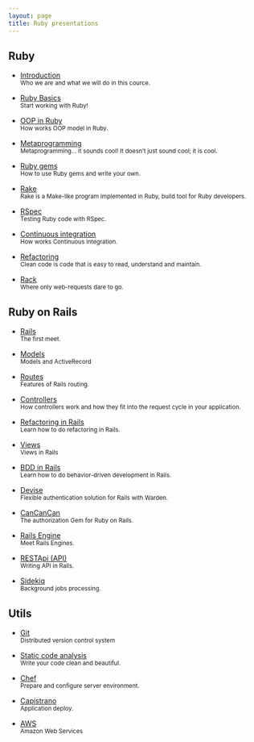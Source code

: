```yaml
---
layout: page
title: Ruby presentations
---
```


## Ruby

- [Introduction](/slides/introduction)
  <br>
  <small>Who we are and what we will do in this cource.</small>

- [Ruby Basics](/slides/ruby-basics)
  <br>
  <small>Start working with Ruby!</small>


- [OOP in Ruby](/slides/oop)
  <br>
  <small>How works OOP model in Ruby.</small>


- [Metaprogramming](/slides/metaprogramming)
  <br>
  <small>Metaprogramming... it sounds cool! It doesn’t just sound cool; it is cool.</small>


- [Ruby gems](/slides/ruby-gems)
  <br>
  <small>How to use Ruby gems and write your own.</small>


- [Rake](/slides/rake)
  <br>
  <small>Rake is a Make-like program implemented in Ruby, build tool for Ruby developers.</small>


- [RSpec](/slides/rspec)
  <br>
  <small>Testing Ruby code with RSpec.</small>

- [Continuous integration](/slides/continuous_integration)
  <br>
  <small>How works Continuous integration.</small>

<!-- - [CircleCi](/slides/circleci)
  <br>
  <small>Continuous integration with CircleCi.</small>

- [Refactoring in Ruby](/slides/refactoring-ruby)
  <br>
  <small>Learn how to do refactoring in Ruby.</small> -->

- [Refactoring](/slides/refactoring-ruby)
  <br>
  <small>Clean code is code that is easy to read, understand and maintain. </small>

- [Rack](/slides/rack)
  <br>
  <small>Where only web-requests dare to go.</small>



## Ruby on Rails

- [Rails](/slides/rails)
  <br>
  <small>The first meet.</small>


- [Models](/slides/models)
  <br>
  <small>Models and ActiveRecord</small>


- [Routes](/slides/routes)
  <br>
  <small>Features of Rails routing.</small>


- [Controllers](/slides/controllers)
  <br>
  <small>How controllers work and how they fit into the request cycle in your application.</small>


- [Refactoring in Rails](/slides/refactoring-rails)
  <br>
  <small>Learn how to do refactoring in Rails.</small>


- [Views](/slides/views)
  <br>
  <small>Views in Rails</small>

<!--
- [HTML & CSS](/slides/html-css)
  <br>
  <small>Coding layouts</small>


- [CSS architecture](/slides/css-architecture)
  <br>
  <small>Modules, Semantics and Grids</small>
-->

- [BDD in Rails](/slides/bdd)
  <br>
  <small>Learn how to do behavior-driven development in Rails.</small>


- [Devise](/slides/devise)
  <br>
  <small>Flexible authentication solution for Rails with Warden.</small>


- [CanCanCan](/slides/cancancan)
  <br>
  <small>The authorization Gem for Ruby on Rails.</small>


- [Rails Engine](/slides/rails-engine)
  <br>
  <small>Meet Rails Engines.</small>


- [RESTApi (API)](/slides/api)
  <br>
  <small>Writing API in Rails.</small>


- [Sidekiq](/slides/sidekiq)
  <br>
  <small>Background jobs processing.</small>

<!--
## Trailblazer

- [Introduction](/slides/trailblazer/introduction)
  <br>
  <small>A business logic framework</small>

- [Operation](/slides/trailblazer/operation)
  <br>
  <small>Railway-oriented service object</small>

- [Contract & Reform](/slides/trailblazer/contract)
  <br>
  <small>A validation for Operation</small>

- [Policy](/slides/trailblazer/policy)
  <br>
  <small>An authorization for Operation</small>

- [Endpoint](/slides/trailblazer/endpoint)
  <br>
  <small>Generic HTTP handlers for operation results</small>

- [Rails API integration](/slides/trailblazer/rails)
  <br>
  <small>Integrating Trailblazer with Rails API</small>
-->

<!--
# Frontend

- [AngularJS](/slides/angular-js)
  <br>
  <small>AngularJS is a structural JavaScript framework for dynamic web apps.</small>
-->


## Utils

- [Git](/slides/git)
  <br>
  <small>Distributed version control system</small>


- [Static code analysis](/slides/static-code-analysis)
  <br>
  <small>Write your code clean and beautiful.</small>


- [Chef](/slides/chef)
  <br>
  <small>Prepare and configure server environment.</small>


- [Capistrano](/slides/capistrano)
  <br>
  <small>Application deploy.</small>

- [AWS](/slides/aws)
  <br>
  <small>Amazon Web Services</small>

<!--
# Additional

- [Functional Programming](/slides/functional-programming)
  <br>
  <small>Functional programming is a style of programming which models computations as the evaluation of expressions.</small>
-->

<br>
<br>
<br>
